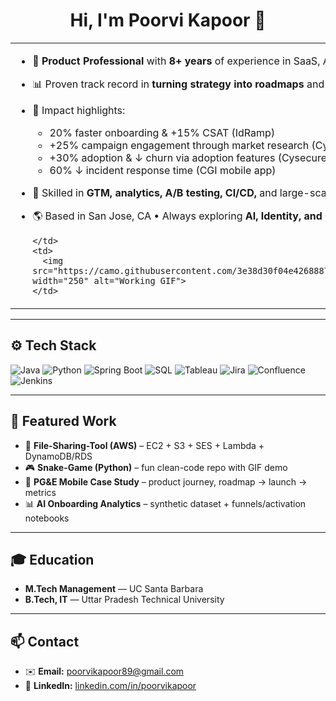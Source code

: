 <h1 align="center">Hi, I'm Poorvi Kapoor 👋</h1>

<div align="center">
  <table>
    <tr>
      <td>

- 💼 **Product Professional** with <b>8+ years</b> of experience in SaaS, AI-driven products, and cybersecurity  
- 📊 Proven track record in **turning strategy into roadmaps** and delivering **customer-centric features**  
- 🚀 Impact highlights:  
  - 20% faster onboarding & +15% CSAT (IdRamp)  
  - +25% campaign engagement through market research (Cysecure)  
  - +30% adoption & ↓ churn via adoption features (Cysecure)  
  - 60% ↓ incident response time (CGI mobile app)  
- 🧭 Skilled in **GTM, analytics, A/B testing, CI/CD,** and large-scale product launches  
- 🌎 Based in San Jose, CA • Always exploring **AI, Identity, and Cloud** innovations  

      </td>
      <td>
        <img src="https://camo.githubusercontent.com/3e38d30f04e42688871c3de0a94852b9ec3c3b767e3ec2f9740fb144e462c47f/68747470733a2f2f63646e2e6472696262626c652e636f6d2f75736572732f323730343431342f73637265656e73686f74732f373436363930332f6d656469612f62303861623537363331366264343538326665663138396634373163643965352e676966" width="250" alt="Working GIF">
      </td>
    </tr>
  </table>
</div>


---

## ⚙️ Tech Stack
<p>
  <img alt="Java" src="https://img.shields.io/badge/Java-informational?style=flat&logo=java&logoColor=white">
  <img alt="Python" src="https://img.shields.io/badge/Python-informational?style=flat&logo=python&logoColor=white">
  <img alt="Spring Boot" src="https://img.shields.io/badge/SpringBoot-informational?style=flat&logo=springboot&logoColor=white">
  <img alt="SQL" src="https://img.shields.io/badge/SQL-informational?style=flat&logo=mysql&logoColor=white">
  <img alt="Tableau" src="https://img.shields.io/badge/Tableau-informational?style=flat&logo=tableau&logoColor=white">
  <img alt="Jira" src="https://img.shields.io/badge/Jira-informational?style=flat&logo=jira&logoColor=white">
  <img alt="Confluence" src="https://img.shields.io/badge/Confluence-informational?style=flat&logo=confluence&logoColor=white">
  <img alt="Jenkins" src="https://img.shields.io/badge/Jenkins-informational?style=flat&logo=jenkins&logoColor=white">
</p>

---

## 📂 Featured Work
- 🔗 **File-Sharing-Tool (AWS)** – EC2 + S3 + SES + Lambda + DynamoDB/RDS  
- 🎮 **Snake-Game (Python)** – fun clean-code repo with GIF demo  
- 📱 **PG&E Mobile Case Study** – product journey, roadmap → launch → metrics  
- 📊 **AI Onboarding Analytics** – synthetic dataset + funnels/activation notebooks  

---

## 🎓 Education
- **M.Tech Management** — UC Santa Barbara  
- **B.Tech, IT** — Uttar Pradesh Technical University  

---

## 📫 Contact
- ✉️ **Email:** poorvikapoor89@gmail.com  
- 🔗 **LinkedIn:** [linkedin.com/in/poorvikapoor](https://www.linkedin.com/in/poorvikapoor/)  
